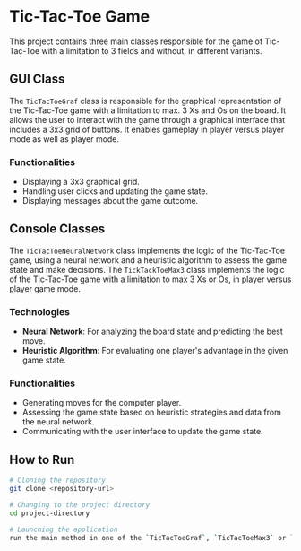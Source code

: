 # Tic-Tac-Toe Game

This project contains three main classes responsible for the game of Tic-Tac-Toe with a limitation to 3 fields and without, in different variants.
## GUI Class

The `TicTacToeGraf` class is responsible for the graphical representation of the Tic-Tac-Toe game with a limitation to max. 3 Xs and Os on the board. It allows the user to interact with the game through a graphical interface that includes a 3x3 grid of buttons.
It enables gameplay in player versus player mode as well as player mode.

### Functionalities

- Displaying a 3x3 graphical grid.
- Handling user clicks and updating the game state.
- Displaying messages about the game outcome.

## Console Classes

The `TicTacToeNeuralNetwork` class implements the logic of the Tic-Tac-Toe game, using a neural network and a heuristic algorithm to assess the game state and make decisions.
The `TickTackToeMax3` class implements the logic of the Tic-Tac-Toe game with a limitation to max 3 Xs or Os, in player versus player game mode.

### Technologies

- **Neural Network**: For analyzing the board state and predicting the best move.
- **Heuristic Algorithm**: For evaluating one player's advantage in the given game state.

### Functionalities

- Generating moves for the computer player.
- Assessing the game state based on heuristic strategies and data from the neural network.
- Communicating with the user interface to update the game state.

## How to Run

```bash
# Cloning the repository
git clone <repository-url>

# Changing to the project directory
cd project-directory

# Launching the application
run the main method in one of the `TicTacToeGraf`, `TicTacToeMax3` or `TicTacToeNeuralNetwork` class
```
